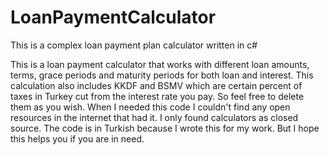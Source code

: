 # LoanPaymentCalculator
This is a complex loan payment plan calculator written in c#

This is a loan payment calculator that works with different loan amounts, terms, grace periods and maturity periods for both loan and interest. This calculation also includes KKDF and BSMV which are certain percent of taxes in Turkey cut from the interest rate you pay. So feel free to delete them as you wish. When I needed this code I couldn't find any open resources in the internet that had it. I only found calculators as closed source. The code is in Turkish because I wrote this for my work. But I hope this helps you if you are in need.
